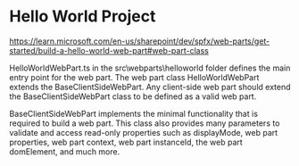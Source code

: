 # Hello World Project

https://learn.microsoft.com/en-us/sharepoint/dev/spfx/web-parts/get-started/build-a-hello-world-web-part#web-part-class

HelloWorldWebPart.ts in the src\webparts\helloworld folder defines the main entry point for the web part. The web part class HelloWorldWebPart extends the BaseClientSideWebPart. Any client-side web part should extend the BaseClientSideWebPart class to be defined as a valid web part.

BaseClientSideWebPart implements the minimal functionality that is required to build a web part. This class also provides many parameters to validate and access read-only properties such as displayMode, web part properties, web part context, web part instanceId, the web part domElement, and much more.
